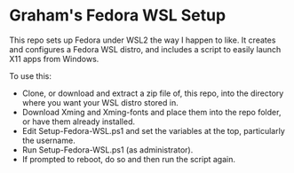 Graham's Fedora WSL Setup
=========================

This repo sets up Fedora under WSL2 the way I happen to like.  It creates
and configures a Fedora WSL distro, and includes a script to easily launch
X11 apps from Windows.

To use this:

* Clone, or download and extract a zip file of, this repo, into the directory where you want your WSL distro stored in.
* Download Xming and Xming-fonts and place them into the repo folder, or have them already installed.
* Edit Setup-Fedora-WSL.ps1 and set the variables at the top, particularly the username.
* Run Setup-Fedora-WSL.ps1 (as administrator).
* If prompted to reboot, do so and then run the script again.

